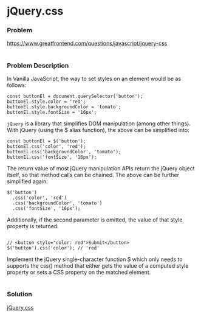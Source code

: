# jQuery.css

### Problem

https://www.greatfrontend.com/questions/javascript/jquery-css

#

### Problem Description

In Vanilla JavaScript, the way to set styles on an element would be as follows:

```
const buttonEl = document.querySelector('button');
buttonEl.style.color = 'red';
buttonEl.style.backgroundColor = 'tomato';
buttonEl.style.fontSize = '16px';

```
`jQuery` is a library that simplifies DOM manipulation (among other things). With jQuery (using the $ alias function), the above can be simplified into:

```
const buttonEl = $('button');
buttonEl.css('color', 'red');
buttonEl.css('backgroundColor', 'tomato');
buttonEl.css('fontSize', '16px');

```
The return value of most jQuery manipulation APIs return the jQuery object itself, so that method calls can be chained. The above can be further simplified again:

```
$('button')
  .css('color', 'red')
  .css('backgroundColor', 'tomato')
  .css('fontSize', '16px');

```

Additionally, if the second parameter is omitted, the value of that style property is returned.

```

// <button style="color: red">Submit</button>
$('button').css('color'); // 'red'

```

Implement the jQuery single-character function $ which only needs to supports the css() method that either gets the value of a computed style property or sets a CSS property on the matched element.


#

### Solution

[jQuery.css](./jqueryCss/jqueryCss.js)